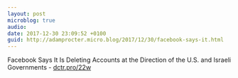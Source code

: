 ```yaml
---
layout: post
microblog: true
audio: 
date: 2017-12-30 23:09:52 +0100
guid: http://adamprocter.micro.blog/2017/12/30/facebook-says-it.html
---
```

Facebook Says It Is Deleting Accounts at the Direction of the U.S. and Israeli Governments - [dctr.pro/22w](http://dctr.pro/22w)
